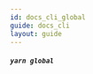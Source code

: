 ```yaml
---
id: docs_cli_global
guide: docs_cli
layout: guide
---
```


##### `yarn global` <a class="toc" id="toc-yarn-global" href="#toc-yarn-global"></a>

